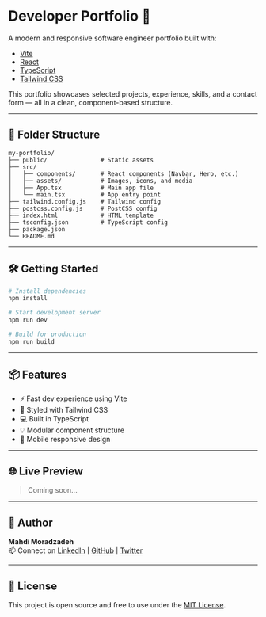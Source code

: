 # Developer Portfolio 🚀

A modern and responsive software engineer portfolio built with:

- [Vite](https://vitejs.dev/)
- [React](https://reactjs.org/)
- [TypeScript](https://www.typescriptlang.org/)
- [Tailwind CSS](https://tailwindcss.com/)

This portfolio showcases selected projects, experience, skills, and a contact form — all in a clean, component-based structure.

---

## 📁 Folder Structure

```
my-portfolio/
├── public/               # Static assets
├── src/
│   ├── components/       # React components (Navbar, Hero, etc.)
│   ├── assets/           # Images, icons, and media
│   ├── App.tsx           # Main app file
│   └── main.tsx          # App entry point
├── tailwind.config.js    # Tailwind config
├── postcss.config.js     # PostCSS config
├── index.html            # HTML template
├── tsconfig.json         # TypeScript config
├── package.json
└── README.md
```

---

## 🛠️ Getting Started

```bash
# Install dependencies
npm install

# Start development server
npm run dev

# Build for production
npm run build
```

---

## 📦 Features

- ⚡️ Fast dev experience using Vite
- 🎨 Styled with Tailwind CSS
- 💻 Built in TypeScript
- 💡 Modular component structure
- 📱 Mobile responsive design

---

## 🌐 Live Preview

> Coming soon...

---

## 👤 Author

**Mahdi Moradzadeh**  
📫 Connect on [LinkedIn](https://linkedin.com) | [GitHub](https://github.com) | [Twitter](https://twitter.com)

---

## 📝 License

This project is open source and free to use under the [MIT License](LICENSE).
